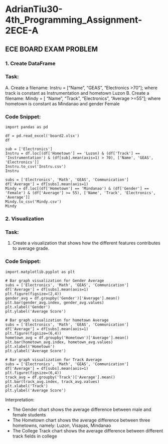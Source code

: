 # AdrianTiu30-4th_Programming_Assignment-2ECE-A

## ECE BOARD EXAM PROBLEM

### 1. Create DataFrame

### Task:
A. Create a filename: Instru = [“Name”, “GEAS”, “Electronics >70”]; where track is constant as 
Instrumentation and hometown Luzon
B. Create a filename: Mindy = [ “Name”, “Track”, “Electronics”, “Average >=55”]; where hometown 
is constant as Mindanao and gender Female

### Code Snippet:
```
import pandas as pd

df = pd.read_excel('board2.xlsx')
df

sub = ['Electronics']
Instru = df.loc[(df['Hometown'] == 'Luzon) & (df['Track'] == 'Instrumentation') & (df[sub].mean(axis=1) > 70), ['Name', 'GEAS', 'Electronics']]
Instru.to_csv('Instru.csv')
Instru

subs = ['Electronics', 'Math', 'GEAS', 'Communication']
df['Average'] = df[subs].mean(axis=1)
Mindy = df.loc[(df['Hometown'] == 'Mindanao') & (df['Gender'] == 'Female') & (df['Average'] >= 55), ['Name', 'Track', 'Electronics', 'Average']]
Mindy.to_csv('Mindy.csv')
Mindy
```

### 2. Visualization

### Task:
1. Create a visualization that shows how the different features contributes to average grade.

### Code Snippet:
```
import.matplotlib.pyplot as plt

# Bar graph visualization for Gender Average
subs = ['Electronics', 'Math', 'GEAS', 'Communication']
df['Average'] = df[subs].mean(axis=1)
plt.figure(figsize=(2,4))
gender_avg = df.groupby('Gender')['Average'].mean()
plt.bar(gender_avg.index, gender_avg.values)
plt.xlabel('Gender')
plt.ylabel('Average Score')

# Bar graph visualization for hometown Average
subs = ['Electronics', 'Math', 'GEAS', 'Communication']
df['Average'] = df[subs].mean(axis=1)
plt.figure(figsize=(6,4))
hometown_avg = df.groupby('Hometown')['Average'].mean()
plt.bar(hometown_avg.index, hometown_avg.values)
plt.xlabel('Hometown')
plt.ylabel('Average Score')

# Bar graph visualization for Track Average
subs = ['Electronics', 'Math', 'GEAS', 'Communication']
df['Average'] = df[subs].mean(axis=1)
plt.figure(figsize=(6,4))
track_avg = df.groupby('Track')['Average'].mean()
plt.bar(track_avg.index, track_avg.values)
plt.xlabel('Track')
plt.ylabel('Average Score')
```

Interpretation:
- The Gender chart shows the average difference between male and female students
- The Hometown chart shows the average difference between three hometowns, namely: Luzon, Visayas, Mindanao
- The College Track chart shows the average difference between different track fields in college
